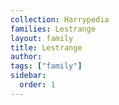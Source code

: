 ```yaml
---
collection: Harrypedia
families: Lestrange
layout: family
title: Lestrange
author:
tags: ["family"]
sidebar:
  order: 1
---
```

